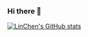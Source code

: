 ### Hi there 👋
[![LinChen's GitHub stats](https://github-readme-stats.vercel.app/api?username=linchen2chris)](https://github.com/anuraghazra/github-readme-stats)


<!--
**linchen2chris/linchen2chris** is a ✨ _special_ ✨ repository because its `README.md` (this file) appears on your GitHub profile.

Here are some ideas to get you started:

- 🔭 I’m currently working on ...
- 🌱 I’m currently learning ...
- 👯 I’m looking to collaborate on ...
- 🤔 I’m looking for help with ...
- 💬 Ask me about ...
- 📫 How to reach me: ...
- 😄 Pronouns: ...
- ⚡ Fun fact: ...
-->
